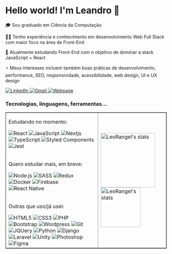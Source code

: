 <h1>Hello world! I'm Leandro 👋</h1>

<p>🎓 Sou graduado em Ciência da Computação</p>
<p>👨‍💻 Tenho experiência e conhecimento em desenvolvimento Web Full Stack com maior foco na área de Front-End</p>
<p>🧠 Atualmente estudando Front-End com o objetivo de dominar a stack JavaScript + React</p>
<p>⭐ Meus interesses incluem também boas práticas de desenvolvimento, performance, SEO, responsividade, acessibilidade, web design, UI e UX design</p>
<p>
	<a href="https://www.linkedin.com/in/leandro-ranggel" target="_blank">
		<img src="https://img.shields.io/badge/linkedin-0077B5?style=for-the-badge&logo=linkedin&logoColor=white" alt="LinkedIn">
	</a>
	<a href="mailto:leandro.mdrs06@gmail.com" target="_blank">
		<img src="https://img.shields.io/badge/e--mail-D14836?style=for-the-badge&logo=gmail&logoColor=white" alt="Gmail">
	</a>
	<a href="https://leorangel.github.io/" target="_blank">
		<img src="https://img.shields.io/badge/leorangel.github.io-D14836?style=for-the-badge&color=success" alt="Webpage">
	</a>
</p>

<h3>Tecnologias, linguagens, ferramentas...</h3>
<table border="none">
    <tr>
        <td>
		<p>Estudando no momento:</p>
		<img alt="React" src="https://img.shields.io/badge/React-444C56?&logo=react&logoColor=61DAFB">
		<img alt="JavaScript" src="https://img.shields.io/badge/JavaScript-444C56?&logo=javascript&logoColor=F7DF1E">
		<img alt="Nextjs" src="https://img.shields.io/badge/Next.JS-444C56?&logo=nextdotjs&logoColor=000000">
		<img alt="TypeScript" src="https://img.shields.io/badge/TypeScript-444C56?&logo=typescript&logoColor=007ACC">
		<img alt="Styled Components" src="https://img.shields.io/badge/Styled--Components-444C56?&logo=styled-components&logoColor=DB7093">
		<img alt="Jest" src="https://img.shields.io/badge/Jest-444C56?&logo=jest&logoColor=C21325">
		<br><br>
		<p>Quero estudar mais, em breve:</p>
		<img alt="Node.js" src="https://img.shields.io/badge/Node.js-444C56?&logo=node.js&logoColor=43853D"/>
		<img alt="SASS" src="https://img.shields.io/badge/Sass-444C56?&logo=sass&logoColor=CC6699">
		<img alt="Redux" src="https://img.shields.io/badge/Redux-444C56?&logo=redux&logoColor=593D88">
		<img alt="Docker" src="https://img.shields.io/badge/Docker-444C56.svg?&logo=docker&logoColor=%230db7ed">
		<img alt="Firebase" src="https://img.shields.io/badge/Firebase-444C56?&logo=firebase&logoColor=ffca28">
		<img alt="React Native" src="https://img.shields.io/badge/React_Native-444C56?&logo=react&logoColor=61DAFB">
		<br><br>
		<p>Outras que uso/já usei:</p>
		<img alt="HTML5" src="https://img.shields.io/badge/HTML5-444C56?&logo=html5&logoColor=E34F26">
		<img alt="CSS3" src="https://img.shields.io/badge/CSS3-444C56?&logo=css3&logoColor=1572B6">
		<img alt="PHP" src="https://img.shields.io/badge/PHP-444C56?&logo=php&logoColor=777BB4">
		<img alt="Bootstrap" src="https://img.shields.io/badge/Bootstrap-444C56?&logo=bootstrap&logoColor=563D7C">
		<img alt="Wordpress" src="https://img.shields.io/badge/Wordpress-444C56?&logo=wordpress&logoColor=21759B">
		<img alt="Git" src="https://img.shields.io/badge/Git-444C56?&logo=git&logoColor=F05032">
		<img alt="JQUery" src="https://img.shields.io/badge/jQuery-444C56?&logo=jquery&logoColor=0769AD">
		<img alt="Python" src="https://img.shields.io/badge/Python-444C56?&logo=python&logoColor=14354C"/>
		<img alt="Django" src="https://img.shields.io/badge/Django-444C56?&logo=django&logoColor=092E20">
		<img alt="Laravel" src="https://img.shields.io/badge/Laravel-444C56?&logo=laravel&logoColor=FF2D20">
		<img alt="Unity" src="https://img.shields.io/badge/Unity-444C56?&logo=unity&logoColor=100000">
		<img alt="Photoshop" src="https://img.shields.io/badge/Photoshop-444C56.svg?&logo=adobe-photoshop&logoColor=24205E">
		<img alt="Figma" src="https://img.shields.io/badge/Figma-444C56.svg?&logo=figma&logoColor=F24D1D">
        </td>
        <td>
		<img src="https://github-readme-stats.vercel.app/api/top-langs?username=LeoRangel&show_icons=true&locale=pt-br&layout=compact&theme=react&hide_border=true&count_private=true" alt="LeoRangel's stats" height="170"/>
		<img src="https://github-readme-stats.vercel.app/api?username=LeoRangel&locale=pt-br&show_icons=true&hide_border=true&theme=react&count_private=true&hide=stars" alt="LeoRangel's stats" height="124"/>
<!-- 		<img alt="LeoRangel's streak" src="https://github-readme-streak-stats.herokuapp.com/?user=LeoRangel&theme=react&hide_border=true&count_private=true&locale=pt-br" height="150"/> -->
        </td>
    </tr>
</table>
